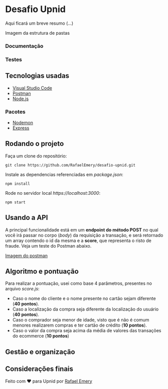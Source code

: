 # Desafio Upnid

Aqui ficará um breve resumo (...)

Imagem da estrutura de pastas

### Documentação

### Testes

## Tecnologias usadas

- [Visual Studio Code]()
- [Postman]()
- [Node.js]()

### Pacotes
- [Nodemon]()
- [Express]()

## Rodando o projeto

Faça um clone do repositório:
```
git clone https://github.com/RafaelEmery/desafio-upnid.git
```

Instale as dependencias referenciadas em *package.json*:
```
npm install
```

Rode no servidor local *https://localhost:3000*:
```
npm start
```

## Usando a API

A principal funcionalidade está em um **endpoint do método POST** no qual você irá passar no corpo (*body*) da requisição a transação, e será retornado um array contendo o id da mesma e a **score**, que representa o risto de fraude. Veja um teste do Postman abaixo.

[Imagem do postman]()

## Algoritmo e pontuação

Para realizar a pontuação, usei como base 4 parâmetros, presentes no arquivo *score.js*:
- Caso o nome do cliente e o nome presente no cartão sejam diferente (**40 pontos**).
- Caso a localização da compra seja diferente da localização do usuário (**40 pontos**).
- Caso o comprador seja menor de idade, visto que é não é comum menores realizarem compras e ter cartão de crédito (**10 pontos**).
- Caso o valor da compra seja acima da média de valores das transações do ecommerce (**10 pontos**)

## Gestão e organização

## Considerações finais



Feito com :hearts: para Upnid por [Rafael Emery](https://rafaelemery.github.io)

